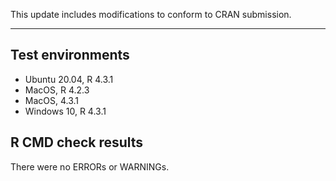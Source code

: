 This update includes modifications to conform to CRAN submission.

---

## Test environments
* Ubuntu 20.04, R 4.3.1
* MacOS, R 4.2.3
* MacOS, 4.3.1
* Windows 10, R 4.3.1

## R CMD check results

There were no ERRORs or WARNINGs. 
